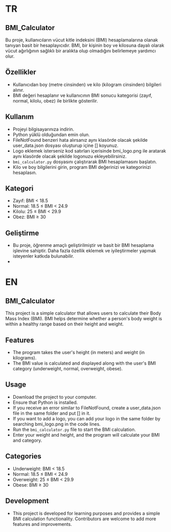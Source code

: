 # TR
## BMI_Calculator
 Bu proje, kullanıcıların vücut kitle indeksini (BMI) hesaplamalarına olanak tanıyan basit bir hesaplayıcıdır. BMI, bir kişinin boy ve kilosuna dayalı olarak vücut ağırlığının sağlıklı bir aralıkta olup olmadığını belirlemeye yardımcı olur.
## Özellikler
- Kullanıcıdan boy (metre cinsinden) ve kilo (kilogram cinsinden) bilgileri alınır.
- BMI değeri hesaplanır ve kullanıcının BMI sonucu kategorisi (zayıf, normal, kilolu, obez) ile birlikte gösterilir.

## Kullanım
- Projeyi bilgisayarınıza indirin.
- Python yüklü olduğundan emin olun.
- FileNotFound benzeri hata alırsanız aynı klasörde olacak şekilde user_data.json dosyası oluşturup içine [] koyunuz.
- Logo eklemek isterseniz kod satırları içerisinde bmi_logo.png ile aratarak aynı klasörde olacak şekilde logonuzu ekleyebilirsiniz.
- `bmi_calculator.py` dosyasını çalıştırarak BMI hesaplamasını başlatın.
- Kilo ve boy bilgilerini girin, program BMI değerinizi ve kategorinizi hesaplasın.

## Kategori
- Zayıf: BMI < 18.5
- Normal: 18.5 ≤ BMI < 24.9
- Kilolu: 25 ≤ BMI < 29.9
- Obez: BMI ≥ 30

## Geliştirme
- Bu proje, öğrenme amaçlı geliştirilmiştir ve basit bir BMI hesaplama işlevine sahiptir. Daha fazla özellik eklemek ve iyileştirmeler yapmak isteyenler katkıda bulunabilir.
- 
# EN 
## BMI_Calculator

This project is a simple calculator that allows users to calculate their Body Mass Index (BMI). BMI helps determine whether a person's body weight is within a healthy range based on their height and weight.

## Features
- The program takes the user's height (in meters) and weight (in kilograms).
- The BMI value is calculated and displayed along with the user's BMI category (underweight, normal, overweight, obese).

## Usage
- Download the project to your computer.
- Ensure that Python is installed.
- If you receive an error similar to FileNotFound, create a user_data.json file in the same folder and put [] in it.
- If you want to add a logo, you can add your logo in the same folder by searching bmi_logo.png in the code lines.
- Run the `bmi_calculator.py` file to start the BMI calculation.
- Enter your weight and height, and the program will calculate your BMI and category.

## Categories
- Underweight: BMI < 18.5
- Normal: 18.5 ≤ BMI < 24.9
- Overweight: 25 ≤ BMI < 29.9
- Obese: BMI ≥ 30

## Development
- This project is developed for learning purposes and provides a simple BMI calculation functionality. Contributors are welcome to add more features and improvements.
